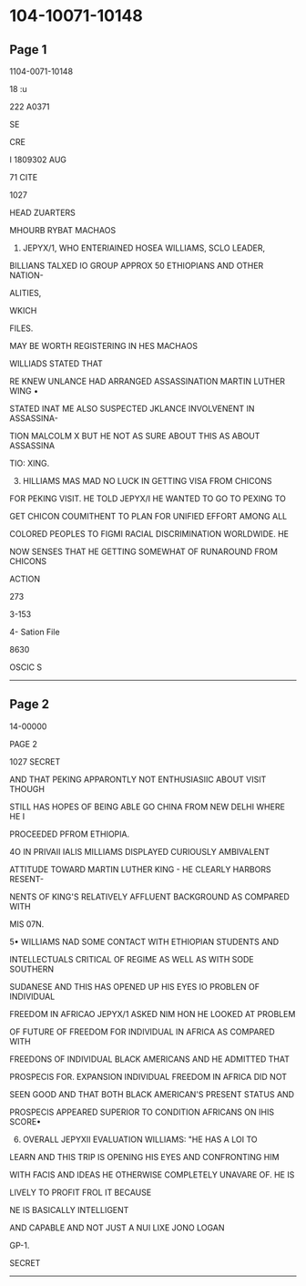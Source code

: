 # 104-10071-10148

## Page 1

1104-0071-10148

18 :u

222 A0371

SE

CRE

I 1809302 AUG

71 CITE

1027

HEAD ZUARTERS

MHOURB RYBAT MACHAOS

1. JEPYX/1, WHO ENTERIAINED HOSEA WILLIAMS, SCLO LEADER,

BILLIANS TALXED IO GROUP APPROX 50 ETHIOPIANS AND OTHER NATION-

ALITIES,

WKICH

FILES.

MAY BE WORTH REGISTERING IN HES MACHAOS

WILLIADS STATED THAT

RE KNEW UNLANCE HAD ARRANGED ASSASSINATION MARTIN LUTHER WING •

STATED INAT ME ALSO SUSPECTED JKLANCE INVOLVENENT IN ASSASSINA-

TION MALCOLM X BUT HE NOT AS SURE ABOUT THIS AS ABOUT ASSASSINA

TIO: XING.

3. HILLIAMS MAS MAD NO LUCK IN GETTING VISA FROM CHICONS

FOR PEKING VISIT. HE TOLD JEPYX/I HE WANTED TO GO TO PEXING TO

GET CHICON COUMITHENT TO PLAN FOR UNIFIED EFFORT AMONG ALL

COLORED PEOPLES TO FIGMI RACIAL DISCRIMINATION WORLDWIDE. HE

NOW SENSES THAT HE GETTING SOMEWHAT OF RUNAROUND FROM CHICONS

ACTION

273

3-153

4- Sation File

8630

OSCIC S

---

## Page 2

14-00000

PAGE 2

1027 SECRET

AND THAT PEKING APPARONTLY NOT ENTHUSIASIIC ABOUT VISIT THOUGH

STILL HAS HOPES OF BEING ABLE GO CHINA FROM NEW DELHI WHERE HE I

PROCEEDED PFROM ETHIOPIA.

4O IN PRIVAII IALIS MILLIAMS DISPLAYED CURIOUSLY AMBIVALENT

ATTITUDE TOWARD MARTIN LUTHER KING - HE CLEARLY HARBORS RESENT-

NENTS OF KING'S RELATIVELY AFFLUENT BACKGROUND AS COMPARED WITH

MIS 07N.

5• WILLIAMS NAD SOME CONTACT WITH ETHIOPIAN STUDENTS AND

INTELLECTUALS CRITICAL OF REGIME AS WELL AS WITH SODE SOUTHERN

SUDANESE AND THIS HAS OPENED UP HIS EYES IO PROBLEN OF INDIVIDUAL

FREEDOM IN AFRICAO JEPYX/1 ASKED NIM HON HE LOOKED AT PROBLEM

OF FUTURE OF FREEDOM FOR INDIVIDUAL IN AFRICA AS COMPARED WITH

FREEDONS OF INDIVIDUAL BLACK AMERICANS AND HE ADMITTED THAT

PROSPECIS FOR. EXPANSION INDIVIDUAL FREEDOM IN AFRICA DID NOT

SEEN GOOD AND THAT BOTH BLACK AMERICAN'S PRESENT STATUS AND

PROSPECIS APPEARED SUPERIOR TO CONDITION AFRICANS ON IHIS SCORE•

6. OVERALL JEPYXII EVALUATION WILLIAMS: "HE HAS A LOI TO

LEARN AND THIS TRIP IS OPENING HIS EYES AND CONFRONTING HIM

WITH FACIS AND IDEAS HE OTHERWISE COMPLETELY UNAVARE OF. HE IS

LIVELY TO PROFIT FROL IT BECAUSE

NE IS BASICALLY INTELLIGENT

AND CAPABLE AND NOT JUST A NUI LIXE JONO LOGAN

GP-1.

SECRET

---

